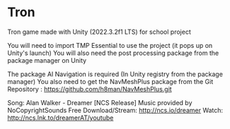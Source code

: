 # Tron
 Tron game made with Unity (2022.3.2f1 LTS) for school project

 You will need to import TMP Essential to use the project (it pops up on Unity's launch)
 You will also need the post processing package from the package manager on Unity

 The package AI Navigation is required (In Unity registry from the package manager)
 You also need to get the NavMeshPlus package from the Git Repository :
 https://github.com/h8man/NavMeshPlus.git

 Song: Alan Walker - Dreamer [NCS Release] Music provided by NoCopyrightSounds
 Free Download/Stream: http://ncs.io/dreamer Watch: http://ncs.lnk.to/dreamerAT/youtube